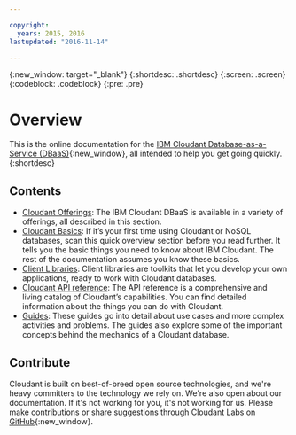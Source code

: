 ```yaml
---

copyright:
  years: 2015, 2016
lastupdated: "2016-11-14"

---
```


{:new_window: target="_blank"}
{:shortdesc: .shortdesc}
{:screen: .screen}
{:codeblock: .codeblock}
{:pre: .pre}

# Overview

This is the online documentation for the [IBM Cloudant Database-as-a-Service (DBaaS)](https://cloudant.com/){:new_window},
all intended to help you get going quickly.
{:shortdesc}

## Contents

*	[Cloudant Offerings](/docs/offerings/index.html): The IBM Cloudant DBaaS is available
	in a variety of offerings,
	all described in this section.
*	[Cloudant Basics](/docs/basics/index.html): If it’s your first time using Cloudant or NoSQL databases,
	scan this quick overview section before you read further.
	It tells you the basic things you need to know about IBM Cloudant.
	The rest of the documentation assumes you know these basics.
*	[Client Libraries](/docs/libraries/index.html): Client libraries are toolkits that
	let you develop your own applications,
	ready to work with Cloudant databases.
*	[Cloudant API reference](/docs/api/index.html): The API reference is a
	comprehensive and living catalog of Cloudant’s capabilities.
	You can find detailed information about the things you can do with Cloudant.
*	[Guides](/docs/guides/index.html): These guides go into detail about
	use cases and more complex activities and problems.
	The guides also explore some of the important concepts behind the mechanics of a Cloudant database.

## Contribute

Cloudant is built on best-of-breed open source technologies,
and we're heavy committers to the technology we rely on.
We're also open about our documentation.
If it's not working for you,
it's not working for us.
Please make contributions or share suggestions through
Cloudant Labs on [GitHub](https://github.com/cloudant-labs/slate){:new_window}.
